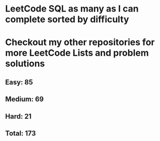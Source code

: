 <h1>LeetCode SQL as many as I can complete sorted by difficulty</h1>
<h1> Checkout my other repositories for more LeetCode Lists and problem solutions</h1>

<h2>Easy: 85</h2>
<h2>Medium: 69</h2>
<h2>Hard: 21</h2>
<h2>Total: 173</h2>


